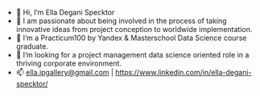 - 👋 Hi, I’m Ella Degani Specktor
- 👀 I am passionate about being involved in the process of taking innovative ideas from project conception to worldwide implementation.
- 🌱 I’m a Practicum100 by Yandex & Masterschool Data Science course graduate.
- 💞️ I’m looking for a project management data science oriented role in a thriving corporate environment.
- 📫 ella.ipgallery@gmail.com | https://www.linkedin.com/in/ella-degani-specktor/

<!---
Ella-Degani-Specktor/Ella-Degani-Specktor is a ✨ special ✨ repository because its `README.md` (this file) appears on your GitHub profile.
You can click the Preview link to take a look at your changes.
--->
